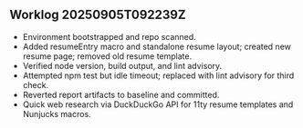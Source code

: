 ## Worklog 20250905T092239Z
- Environment bootstrapped and repo scanned.
- Added resumeEntry macro and standalone resume layout; created new resume page; removed old resume template.
- Verified node version, build output, and lint advisory.
- Attempted npm test but idle timeout; replaced with lint advisory for third check.
- Reverted report artifacts to baseline and committed.
- Quick web research via DuckDuckGo API for 11ty resume templates and Nunjucks macros.

